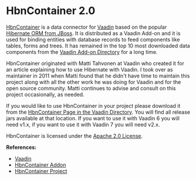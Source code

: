 HbnContainer 2.0
================

[HbnContainer](https://vaadin.com/directory#addon/hbncontainer) is a data connector for [Vaadin](http://vaadin.com) based on the popular [Hibernate ORM from JBoss](http://www.hibernate.org/). It is distributed as a Vaadin Add-on and it is used for binding entities with database records to feed components like  tables, forms and trees. It has remained in the top 10 most downloaded data components from the [Vaadin Add-on Directory](https://vaadin.com/directory) for a long time.

HbnContainer originated with Matti Tahvonen at Vaadin who created it for an article explaining how to use Hibernate with Vaadin. I took over as maintainer in 2011 when Matti found that he didn't have time to maintain this project along with all the other work he was doing for Vaadin and for the open source community. Matti continues to advise and consult on this project occasionally, as needed.

If you would like to use HbnContainer in your project please download it from the [HbnContainer Page in the Vaadin Directory](https://vaadin.com/directory#addon/hbncontainer). You will find all release jars available at that location. If you want to use it with Vaadin 6 you will need v1.x, if you want to use it with Vaadin 7 you will need v2.x.

HbnContainer is licensed under the [Apache 2.0 License](https://github.com/gpiercey/HbnContainer/wiki/License).

**References:**

* [Vaadin](http://vaadin.com)
* [HbnContainer Addon](https://vaadin.com/directory#addon/hbncontainer)
* [HbnContainer Project](https://github.com/gpiercey/HbnContainer)